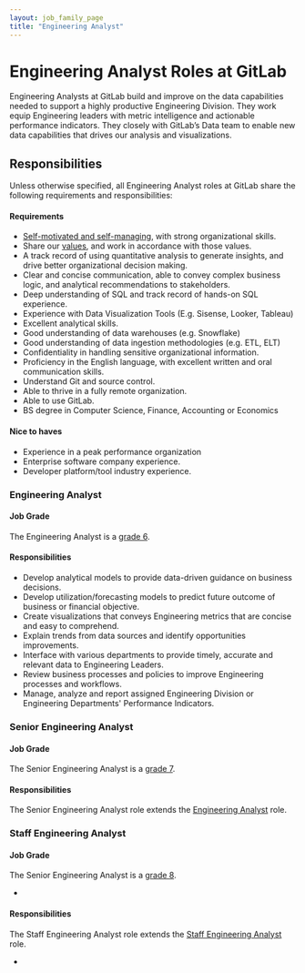 ```yaml
---
layout: job_family_page
title: "Engineering Analyst"
---
```


# Engineering Analyst Roles at GitLab

Engineering Analysts at GitLab build and improve on the data capabilities needed to support a highly productive Engineering Division. 
They work equip Engineering leaders with metric intelligence and actionable performance indicators.
They closely with GitLab’s Data team to enable new data capabilities that drives our analysis and visualizations.


## Responsibilities

Unless otherwise specified, all Engineering Analyst roles at GitLab share the following requirements and responsibilities:

#### Requirements

* [Self-motivated and self-managing](https://about.gitlab.com/handbook/values/#efficiency), with strong organizational skills.
* Share our [values](https://about.gitlab.com/handbook/values/), and work in accordance with those values.
* A track record of using quantitative analysis to generate insights, and drive better organizational decision making.
* Clear and concise communication, able to convey complex business logic, and analytical recommendations to stakeholders.
* Deep understanding of SQL and track record of hands-on SQL experience.
* Experience with Data Visualization Tools (E.g. Sisense, Looker, Tableau)
* Excellent analytical skills.
* Good understanding of data warehouses (e.g. Snowflake)
* Good understanding of data ingestion methodologies (e.g. ETL, ELT) 
* Confidentiality in handling sensitive organizational information.
* Proficiency in the English language, with excellent written and oral communication skills.
* Understand Git and source control.
* Able to thrive in a fully remote organization.
* Able to use GitLab.
* BS degree in Computer Science, Finance, Accounting or Economics

#### Nice to haves
* Experience in a peak performance organization
* Enterprise software company experience.
* Developer platform/tool industry experience.


### Engineering Analyst

#### Job Grade

The Engineering Analyst is a [grade 6](/handbook/total-rewards/compensation/compensation-calculator/#gitlab-job-grades).

#### Responsibilities

* Develop analytical models to provide data-driven guidance on business decisions.
* Develop utilization/forecasting models to predict future outcome of business or financial objective.
* Create visualizations that conveys Engineering metrics that are concise and easy to comprehend.
* Explain trends from data sources and identify opportunities improvements.
* Interface with various departments to provide timely, accurate and relevant data to Engineering Leaders.
* Review business processes and policies to improve Engineering processes and workflows. 
* Manage, analyze and report assigned Engineering Division or Engineering Departments' Performance Indicators.

### Senior Engineering Analyst

#### Job Grade

The Senior Engineering Analyst is a [grade 7](/handbook/total-rewards/compensation/compensation-calculator/#gitlab-job-grades).

#### Responsibilities
The Senior Engineering Analyst role extends the [Engineering Analyst](#engineering-analyst) role.


### Staff Engineering Analyst

#### Job Grade

The Senior Engineering Analyst is a [grade 8](/handbook/total-rewards/compensation/compensation-calculator/#gitlab-job-grades).

- 

#### Responsibilities

The Staff Engineering Analyst role extends the [Staff Engineering Analyst](#staff-engineering-analyst) role.

-  
